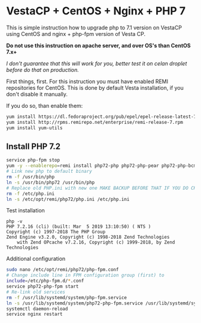 # VestaCP + CentOS + Nginx + PHP 7

This is simple instruction how to upgrade php to 7.1 version on VestaCP using CentOS and nginx + php-fpm version of Vesta CP.

**Do not use this instruction on apache server, and over OS's than CentOS 7.x+**

_I don't guarantee that this will work for you, better test it on celan droplet before do that on production._

First things, first. For this instruction you must have enabled REMI repositories for CentOS. This is done by default Vesta installation, if you don't disable it manually.

If you do so, than enable them:

~~~bash
yum install https://dl.fedoraproject.org/pub/epel/epel-release-latest-7.noarch.rpm
yum install http://rpms.remirepo.net/enterprise/remi-release-7.rpm
yum install yum-utils
~~~

## Install PHP 7.2

~~~bash
service php-fpm stop
yum -y --enablerepo=remi install php72-php php72-php-pear php72-php-bcmath php72-php-pecl-jsond-devel php72-php-mysqlnd php72-php-gd php72-php-common php72-php-fpm php72-php-intl php72-php-cli php72-php php72-php-xml php72-php-opcache php72-php-pecl-apcu php72-php-pecl-jsond php72-php-pdo php72-php-gmp php72-php-process php72-php-pecl-imagick php72-php-devel php72-php-mbstring php72-php-pecl-zip
# Link new php to default binary
rm -f /usr/bin/php
ln -s /usr/bin/php72 /usr/bin/php
# Replace old PHP.ini with new one MAKE BACKUP BEFORE THAT IF YOU DO CHANGES.
rm -f /etc/php.ini
ln -s /etc/opt/remi/php72/php.ini /etc/php.ini
~~~

Test installation

~~~
php -v
PHP 7.2.16 (cli) (built: Mar  5 2019 13:10:50) ( NTS )
Copyright (c) 1997-2018 The PHP Group
Zend Engine v3.2.0, Copyright (c) 1998-2018 Zend Technologies
    with Zend OPcache v7.2.16, Copyright (c) 1999-2018, by Zend Technologies
~~~

Additional configuration

~~~bash
sudo nano /etc/opt/remi/php72/php-fpm.conf
# Change include line in FPM configuration group (first) to
include=/etc/php-fpm.d/*.conf
service php72-php-fpm start
# Re-link old services
rm -f /usr/lib/systemd/system/php-fpm.service
ln -s /usr/lib/systemd/system/php72-php-fpm.service /usr/lib/systemd/system/php-fpm.service
systemctl daemon-reload
service nginx restart
~~~
